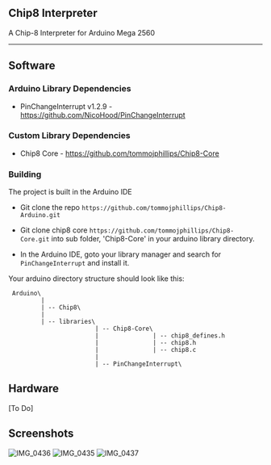 ## Chip8 Interpreter

A Chip-8 Interpreter for Arduino Mega 2560

---

## Software

### Arduino Library Dependencies
  - PinChangeInterrupt v1.2.9 - https://github.com/NicoHood/PinChangeInterrupt

### Custom Library Dependencies
  - Chip8 Core - https://github.com/tommojphillips/Chip8-Core

  ### Building
 The project is built in the Arduino IDE

 - Git clone the repo `https://github.com/tommojphillips/Chip8-Arduino.git`
 - Git clone chip8 core `https://github.com/tommojphillips/Chip8-Core.git` into  sub folder, 'Chip8-Core' in your arduino library directory.

 - In the Arduino IDE, goto your library manager and search for `PinChangeInterrupt` and install it.

Your arduino directory structure should look like this:

```
 Arduino\
         |
         | -- Chip8\
         |
         | -- libraries\
                        | -- Chip8-Core\
                        |               | -- chip8_defines.h
                        |               | -- chip8.h
                        |               | -- chip8.c
                        |                
                        | -- PinChangeInterrupt\

```

## Hardware
 [To Do]

## Screenshots
![IMG_0436](https://github.com/user-attachments/assets/5faf43a6-7a85-4a2d-b106-f8b56c34180f)
![IMG_0435](https://github.com/user-attachments/assets/2e6e0471-167b-448a-aeb2-b6d01ebbe8ce)
![IMG_0437](https://github.com/user-attachments/assets/ffc9a391-83be-4178-85b3-5d7700d8eec1)
